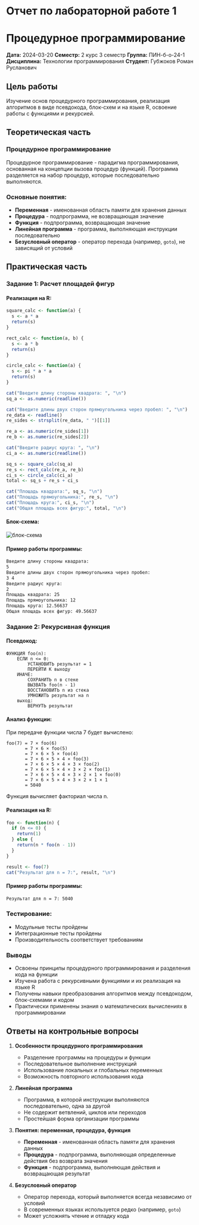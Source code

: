 # Отчет по лабораторной работе 1
# Процедурное программирование

**Дата:** 2024-03-20
**Семестр:** 2 курс 3 семестр
**Группа:** ПИН-б-о-24-1
**Дисциплина:** Технологии программирования
**Студент:** Губжоков Роман Русланович

## Цель работы
Изучение основ процедурного программирования, реализация алгоритмов в виде псевдокода, блок-схем и на языке R, освоение работы с функциями и рекурсией.

## Теоретическая часть

### Процедурное программирование
Процедурное программирование - парадигма программирования, основанная на концепции вызова процедур (функций). Программа разделяется на набор процедур, которые последовательно выполняются.

### Основные понятия:
- **Переменная** - именованная область памяти для хранения данных
- **Процедура** - подпрограмма, не возвращающая значение
- **Функция** - подпрограмма, возвращающая значение
- **Линейная программа** - программа, выполняющая инструкции последовательно
- **Безусловный оператор** - оператор перехода (например, `goto`), не зависящий от условий

## Практическая часть

### Задание 1: Расчет площадей фигур

#### Реализация на R:
```r
square_calc <- function(a) {
  s <- a * a
  return(s)
}

rect_calc <- function(a, b) {
  s <- a * b
  return(s)
}

circle_calc <- function(a) {
  s <- pi * a * a
  return(s)
}

cat("Введите длину стороны квадрата: ", "\n")
sq_a <- as.numeric(readline())

cat("Введите длины двух сторон прямоугольника через пробел: ", "\n")
re_data <- readline()
re_sides <- strsplit(re_data, " ")[[1]]

re_a <- as.numeric(re_sides[1])
re_b <- as.numeric(re_sides[2])

cat("Введите радиус круга: ", "\n")
ci_a <- as.numeric(readline())

sq_s <- square_calc(sq_a)
re_s <- rect_calc(re_a, re_b)
ci_s <- circle_calc(ci_a)
total <- sq_s + re_s + ci_s

cat("Площадь квадрата:", sq_s, "\n")
cat("Площадь прямоугольника:", re_s, "\n")
cat("Площадь круга:", ci_s, "\n")
cat("Общая площадь всех фигур:", total, "\n")
```
#### Блок-схема:

![блок-схема](./diagram.png)

#### Пример работы программы:
```bash
Введите длину стороны квадрата: 
5
Введите длины двух сторон прямоугольника через пробел: 
3 4
Введите радиус круга: 
2
Площадь квадрата: 25 
Площадь прямоугольника: 12 
Площадь круга: 12.56637 
Общая площадь всех фигур: 49.56637 
```

### Задание 2: Рекурсивная функция

#### Псевдокод:
```text
ФУНКЦИЯ foo(n):
    ЕСЛИ n <= 0:
        УСТАНОВИТЬ результат = 1
        ПЕРЕЙТИ К выходу
    ИНАЧЕ:
        СОХРАНИТЬ n в стеке
        ВЫЗВАТЬ foo(n - 1)
        ВОССТАНОВИТЬ n из стека
        УМНОЖИТЬ результат на n
    выход:
        ВЕРНУТЬ результат
```
#### Анализ функции:
При передаче функции числа 7 будет вычислено:
```text
foo(7) = 7 × foo(6)
       = 7 × 6 × foo(5)
       = 7 × 6 × 5 × foo(4)
       = 7 × 6 × 5 × 4 × foo(3)
       = 7 × 6 × 5 × 4 × 3 × foo(2)
       = 7 × 6 × 5 × 4 × 3 × 2 × foo(1)
       = 7 × 6 × 5 × 4 × 3 × 2 × 1 × foo(0)
       = 7 × 6 × 5 × 4 × 3 × 2 × 1 × 1
       = 5040
```
Функция вычисляет факториал числа n.
#### Реализация на R:
```r
foo <- function(n) {
  if (n <= 0) {
    return(1)
  } else {
    return(n * foo(n - 1))
  }
}

result <- foo(7)
cat("Результат для n = 7:", result, "\n")
```

#### Пример работы программы:
```bash
Результат для n = 7: 5040
```

### Тестирование:
- Модульные тесты пройдены
- Интеграционные тесты пройдены
- Производительность соответствует требованиям

### Выводы
- Освоены принципы процедурного программирования и разделения кода на функции
- Изучена работа с рекурсивными функциями и их реализация на языке R
- Получены навыки преобразования алгоритмов между псевдокодом, блок-схемами и кодом
- Практически применены знания о математических вычислениях в программировании

## Ответы на контрольные вопросы

1. **Особенности процедурного программирования**
   - Разделение программы на процедуры и функции
   - Последовательное выполнение инструкций
   - Использование локальных и глобальных переменных
   - Возможность повторного использования кода

2. **Линейная программа**
   - Программа, в которой инструкции выполняются последовательно, одна за другой
   - Не содержит ветвлений, циклов или переходов
   - Простейшая форма организации программы

3. **Понятия: переменная, процедура, функция**
   - **Переменная** - именованная область памяти для хранения данных
   - **Процедура** - подпрограмма, выполняющая определенные действия без возврата значения
   - **Функция** - подпрограмма, выполняющая действия и возвращающая результат

4. **Безусловный оператор**
   - Оператор перехода, который выполняется всегда независимо от условий
   - В современных языках используется редко (например, `goto`)
   - Может усложнять чтение и отладку кода